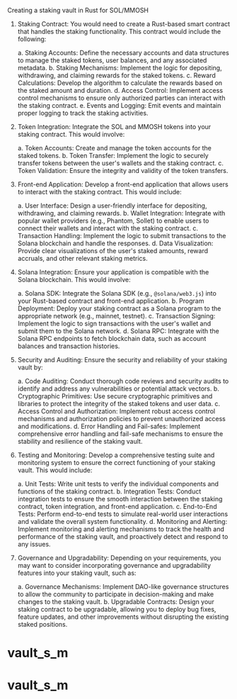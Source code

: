 Creating a staking vault in Rust for SOL/MMOSH

1. Staking Contract: You would need to create a Rust-based smart contract that handles the staking functionality. This contract would include the following:

   a. Staking Accounts: Define the necessary accounts and data structures to manage the staked tokens, user balances, and any associated metadata.
   b. Staking Mechanisms: Implement the logic for depositing, withdrawing, and claiming rewards for the staked tokens.
   c. Reward Calculations: Develop the algorithm to calculate the rewards based on the staked amount and duration.
   d. Access Control: Implement access control mechanisms to ensure only authorized parties can interact with the staking contract.
   e. Events and Logging: Emit events and maintain proper logging to track the staking activities.

2. Token Integration: Integrate the SOL and MMOSH tokens into your staking contract. This would involve:

   a. Token Accounts: Create and manage the token accounts for the staked tokens.
   b. Token Transfer: Implement the logic to securely transfer tokens between the user's wallets and the staking contract.
   c. Token Validation: Ensure the integrity and validity of the token transfers.

3. Front-end Application: Develop a front-end application that allows users to interact with the staking contract. This would include:

   a. User Interface: Design a user-friendly interface for depositing, withdrawing, and claiming rewards.
   b. Wallet Integration: Integrate with popular wallet providers (e.g., Phantom, Sollet) to enable users to connect their wallets and interact with the staking contract.
   c. Transaction Handling: Implement the logic to submit transactions to the Solana blockchain and handle the responses.
   d. Data Visualization: Provide clear visualizations of the user's staked amounts, reward accruals, and other relevant staking metrics.

4. Solana Integration: Ensure your application is compatible with the Solana blockchain. This would involve:

   a. Solana SDK: Integrate the Solana SDK (e.g., `@solana/web3.js`) into your Rust-based contract and front-end application.
   b. Program Deployment: Deploy your staking contract as a Solana program to the appropriate network (e.g., mainnet, testnet).
   c. Transaction Signing: Implement the logic to sign transactions with the user's wallet and submit them to the Solana network.
   d. Solana RPC: Integrate with the Solana RPC endpoints to fetch blockchain data, such as account balances and transaction histories.

5. Security and Auditing: Ensure the security and reliability of your staking vault by:

   a. Code Auditing: Conduct thorough code reviews and security audits to identify and address any vulnerabilities or potential attack vectors.
   b. Cryptographic Primitives: Use secure cryptographic primitives and libraries to protect the integrity of the staked tokens and user data.
   c. Access Control and Authorization: Implement robust access control mechanisms and authorization policies to prevent unauthorized access and modifications.
   d. Error Handling and Fail-safes: Implement comprehensive error handling and fail-safe mechanisms to ensure the stability and resilience of the staking vault.

6. Testing and Monitoring: Develop a comprehensive testing suite and monitoring system to ensure the correct functioning of your staking vault. This would include:

   a. Unit Tests: Write unit tests to verify the individual components and functions of the staking contract.
   b. Integration Tests: Conduct integration tests to ensure the smooth interaction between the staking contract, token integration, and front-end application.
   c. End-to-End Tests: Perform end-to-end tests to simulate real-world user interactions and validate the overall system functionality.
   d. Monitoring and Alerting: Implement monitoring and alerting mechanisms to track the health and performance of the staking vault, and proactively detect and respond to any issues.

7. Governance and Upgradability: Depending on your requirements, you may want to consider incorporating governance and upgradability features into your staking vault, such as:

   a. Governance Mechanisms: Implement DAO-like governance structures to allow the community to participate in decision-making and make changes to the staking vault.
   b. Upgradable Contracts: Design your staking contract to be upgradable, allowing you to deploy bug fixes, feature updates, and other improvements without disrupting the existing staked positions.
# vault_s_m
# vault_s_m
